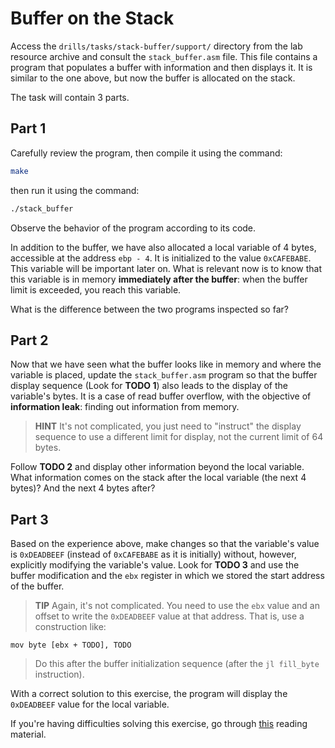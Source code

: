 # Buffer on the Stack

Access the `drills/tasks/stack-buffer/support/` directory from the lab resource archive and consult the `stack_buffer.asm` file.
This file contains a program that populates a buffer with information and then displays it.
It is similar to the one above, but now the buffer is allocated on the stack.

The task will contain 3 parts.

## Part 1

Carefully review the program, then compile it using the command:

```Bash
make
```

then run it using the command:

```Bash
./stack_buffer
```

Observe the behavior of the program according to its code.

In addition to the buffer, we have also allocated a local variable of 4 bytes, accessible at the address `ebp - 4`.
It is initialized to the value `0xCAFEBABE`.
This variable will be important later on.
What is relevant now is to know that this variable is in memory **immediately after the buffer**: when the buffer limit is exceeded, you reach this variable.

What is the difference between the two programs inspected so far?

## Part 2

Now that we have seen what the buffer looks like in memory and where the variable is placed,
update the `stack_buffer.asm` program so that the buffer display sequence
(Look for **TODO 1**) also leads to the display of the variable's bytes.
It is a case of read buffer overflow, with the objective of **information leak**: finding out information from memory.

> **HINT** It's not complicated, you just need to "instruct" the display sequence to use a different limit for display,
> not the current limit of 64 bytes.

Follow **TODO 2** and display other information beyond the local variable.
What information comes on the stack after the local variable (the next 4 bytes)?
And the next 4 bytes after?

## Part 3

Based on the experience above, make changes so that the variable's value is `0xDEADBEEF`
(instead of `0xCAFEBABE` as it is initially) without, however, explicitly modifying the variable's value.
Look for **TODO 3** and use the buffer modification and the `ebx` register in which we stored the start address of the buffer.

> **TIP** Again, it's not complicated.
> You need to use the `ebx` value and an offset to write the `0xDEADBEEF` value at that address.
> That is, use a construction like:

```Assembly
mov byte [ebx + TODO], TODO
```

> Do this after the buffer initialization sequence (after the `jl fill_byte` instruction).

With a correct solution to this exercise, the program will display the `0xDEADBEEF` value for the local variable.

If you're having difficulties solving this exercise, go through [this](../../../reading/README.md#What-is-a-Buffer-Overflow?) reading material.
